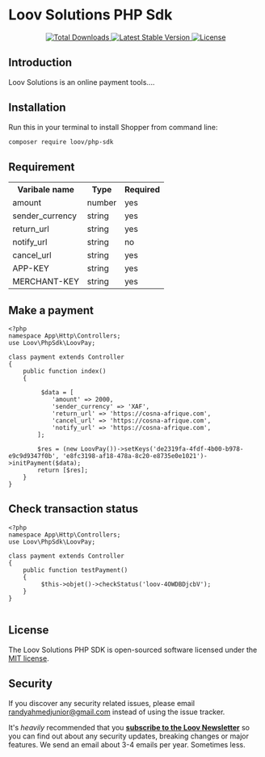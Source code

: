 # Loov Solutions PHP Sdk

<p align="center">
  <a href="https://packagist.org/packages/loov/php-sdk">
    <img src="https://img.shields.io/packagist/dt/loov/php-sdk" alt="Total Downloads">
  </a>
  <a href="https://packagist.org/packages/loov/php-sdk">
    <img src="https://img.shields.io/packagist/v/loov/php-sdk" alt="Latest Stable Version">
  </a>
  <a href="https://packagist.org/packages/loov/php-sdk">
    <img src="https://img.shields.io/packagist/l/loov/php-sdk" alt="License">
  </a>
</p>

## Introduction

Loov Solutions is an online payment tools....

## Installation

Run this in your terminal to install Shopper from command line:

``` bash
composer require loov/php-sdk
```
## Requirement

<table>
    <tr>
        <th>Varibale name</th>
        <th>Type</th>
        <th>Required</th>
    </tr>
    <tr>
        <td>amount</td>
        <td>number</td>
        <td>yes</td>
    </tr>
     <tr>
        <td>sender_currency</td>
        <td>string</td>
        <td>yes</td>
    </tr>
    <tr>
       <td>return_url</td>
       <td>string</td>
       <td>yes</td>
    </tr>
    <tr>
       <td>notify_url</td>
       <td>string</td>
       <td>no</td>
    </tr>
    <tr>
       <td>cancel_url</td>
       <td>string</td>
       <td>yes</td>
    </tr>
    <tr>
       <td>APP-KEY</td>
       <td>string</td>
       <td>yes</td>
    </tr>
    <tr>
       <td>MERCHANT-KEY</td>
       <td>string</td>
       <td>yes</td>
    </tr>
</table>

## Make a payment
```
<?php
namespace App\Http\Controllers;
use Loov\PhpSdk\LoovPay;

class payment extends Controller
{
    public function index()
    {

         $data = [
            'amount' => 2000,
            'sender_currency' => 'XAF',
            'return_url' => 'https://cosna-afrique.com',
            'cancel_url' => 'https://cosna-afrique.com',
            'notify_url' => 'https://cosna-afrique.com',
        ];

        $res = (new LoovPay())->setKeys('de2319fa-4fdf-4b00-b978-e9c9d9347f0b', 'e8fc3198-af18-478a-8c20-e8735e0e1021')->initPayment($data);
        return [$res];
    }
}

```

## Check transaction status
```
<?php
namespace App\Http\Controllers;
use Loov\PhpSdk\LoovPay;

class payment extends Controller
{
    public function testPayment()
    {
         $this->objet()->checkStatus('loov-4OWDBDjcbV');
    }
}


```

## License

The Loov Solutions PHP SDK is open-sourced software licensed under the [MIT license](https://opensource.org/licenses/MIT).

## Security

If you discover any security related issues, please email randyahmedjunior@gmail.com instead of using the issue tracker.

It's _heavily_ recommended that you **[subscribe to the Loov Newsletter](http://loov-solutions.com)** so you can find out about any security updates, breaking changes or major features.
We send an email about 3-4 emails per year. Sometimes less.
